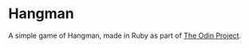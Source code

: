 # Hangman   
A simple game of Hangman, made in Ruby as part of [The Odin Project](https://www.theodinproject.com/lessons/ruby-hangman).
